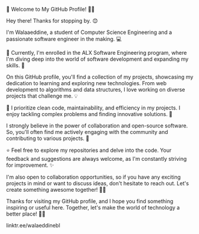 👋 Welcome to My GitHub Profile! 👨‍💻

Hey there! Thanks for stopping by. 😊

I'm Walaaeddine, a student of Computer Science Engineering and a passionate software engineer in the making. 💻

🌱 Currently, I'm enrolled in the ALX Software Engineering program, where I'm diving deep into the world of software development and expanding my skills. 🚀

On this GitHub profile, you'll find a collection of my projects, showcasing my dedication to learning and exploring new technologies. From web development to algorithms and data structures, I love working on diverse projects that challenge me. 💡

🔧 I prioritize clean code, maintainability, and efficiency in my projects. I enjoy tackling complex problems and finding innovative solutions. 🧠

I strongly believe in the power of collaboration and open-source software. So, you'll often find me actively engaging with the community and contributing to various projects. 🤝

⭐ Feel free to explore my repositories and delve into the code. Your feedback and suggestions are always welcome, as I'm constantly striving for improvement. ✨

I'm also open to collaboration opportunities, so if you have any exciting projects in mind or want to discuss ideas, don't hesitate to reach out. Let's create something awesome together! 🤝🚀

Thanks for visiting my GitHub profile, and I hope you find something inspiring or useful here. Together, let's make the world of technology a better place! 🌟✨

linktr.ee/walaeddinebl
